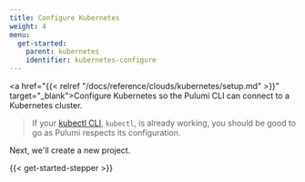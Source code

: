 ```yaml
---
title: Configure Kubernetes
weight: 4
menu:
  get-started:
    parent: kubernetes
    identifier: kubernetes-configure
---
```


<!-- TODO inline a streamlined version of configuring the cloud here. -->

<a href="{{< relref "/docs/reference/clouds/kubernetes/setup.md" >}}" target="_blank">Configure Kubernetes</a> so the Pulumi CLI can connect to a Kubernetes cluster.

> If your <a href="https://kubernetes.io/docs/reference/kubectl/overview/" target="_blank">kubectl CLI</a>, `kubectl`, is already working, you should be good to go as Pulumi respects its configuration.

Next, we'll create a new project.

{{< get-started-stepper >}}
